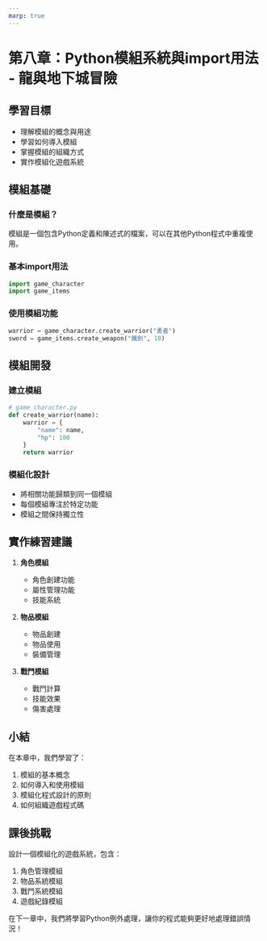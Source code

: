 ```yaml
---
marp: true
---
```


# 第八章：Python模組系統與import用法 - 龍與地下城冒險

## 學習目標
- 理解模組的概念與用途
- 學習如何導入模組
- 掌握模組的組織方式
- 實作模組化遊戲系統

## 模組基礎

### 什麼是模組？
模組是一個包含Python定義和陳述式的檔案，可以在其他Python程式中重複使用。

### 基本import用法
```python
import game_character
import game_items
```

### 使用模組功能
```python
warrior = game_character.create_warrior("勇者")
sword = game_items.create_weapon("鐵劍", 10)
```

## 模組開發

### 建立模組
```python
# game_character.py
def create_warrior(name):
    warrior = {
        "name": name,
        "hp": 100
    }
    return warrior
```

### 模組化設計
- 將相關功能歸類到同一個模組
- 每個模組專注於特定功能
- 模組之間保持獨立性

## 實作練習建議

1. **角色模組**
   - 角色創建功能
   - 屬性管理功能
   - 技能系統

2. **物品模組**
   - 物品創建
   - 物品使用
   - 裝備管理

3. **戰鬥模組**
   - 戰鬥計算
   - 技能效果
   - 傷害處理

## 小結

在本章中，我們學習了：
1. 模組的基本概念
2. 如何導入和使用模組
3. 模組化程式設計的原則
4. 如何組織遊戲程式碼

## 課後挑戰

設計一個模組化的遊戲系統，包含：
1. 角色管理模組
2. 物品系統模組
3. 戰鬥系統模組
4. 遊戲紀錄模組

在下一章中，我們將學習Python例外處理，讓你的程式能夠更好地處理錯誤情況！
